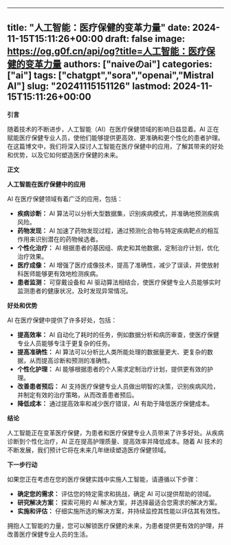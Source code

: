 
---
title: "人工智能：医疗保健的变革力量"
date: 2024-11-15T15:11:26+00:00
draft: false
image: https://og.g0f.cn/api/og?title=人工智能：医疗保健的变革力量
authors: ["naiveのai"]
categories: ["ai"]
tags: ["chatgpt","sora","openai","Mistral AI"]
slug: "20241115151126"
lastmod: 2024-11-15T15:11:26+00:00
---
**引言**

随着技术的不断进步，人工智能（AI）在医疗保健领域的影响日益显着。AI 正在赋能医疗保健专业人员，使他们能够提供更高效、更准确和更个性化的患者护理。在这篇博文中，我们将深入探讨人工智能在医疗保健中的应用，了解其带来的好处和优势，以及它如何塑造医疗保健的未来。

**正文**

**人工智能在医疗保健中的应用**

AI 在医疗保健领域有着广泛的应用，包括：

- **疾病诊断：** AI 算法可以分析大型数据集，识别疾病模式，并准确地预测疾病风险。
- **药物发现：** AI 加速了药物发现过程，通过预测化合物与特定疾病靶点的相互作用来识别潜在的药物候选者。
- **个性化治疗：** AI 根据患者的基因组、病史和其他数据，定制治疗计划，优化治疗效果。
- **医疗成像：** AI 增强了医疗成像技术，提高了准确性，减少了误读，并使放射科医师能够更有效地检测疾病。
- **患者监测：** 可穿戴设备和 AI 驱动算法相结合，使医疗保健专业人员能够实时监测患者的健康状况，及时发现异常情况。

**好处和优势**

AI 在医疗保健中提供了许多好处，包括：

- **提高效率：** AI 自动化了耗时的任务，例如数据分析和病历审查，使医疗保健专业人员能够专注于更复杂的任务。
- **提高准确性：** AI 算法可以分析比人类所能处理的数据量更大、更复杂的数据，从而提高诊断和预测的准确性。
- **个性化护理：** AI 能够根据患者的个人需求定制治疗计划，提供更有效的护理。
- **改善患者预后：** AI 支持医疗保健专业人员做出明智的决策，识别疾病风险，并制定有效的治疗策略，从而改善患者预后。
- **降低成本：** 通过提高效率和减少医疗错误，AI 有助于降低医疗保健成本。

**结论**

人工智能正在变革医疗保健，为患者和医疗保健专业人员带来了许多好处。从疾病诊断到个性化治疗，AI 正在提高护理质量、提高效率并降低成本。随着 AI 技术的不断发展，我们预计它将在未来几年继续塑造医疗保健领域。

**下一步行动**

如果您正在考虑在您的医疗保健实践中实施人工智能，请遵循以下步骤：

- **确定您的需求：** 评估您的特定需求和挑战，确定 AI 可以提供帮助的领域。
- **研究解决方案：** 探索可用的 AI 解决方案，并选择最适合您需求的解决方案。
- **实施和评估：** 仔细实施所选的解决方案，并持续监控其性能以评估其有效性。

拥抱人工智能的力量，您可以解锁医疗保健的未来，为患者提供更有效的护理，并改善医疗保健专业人员的生活。